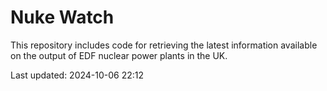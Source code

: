 # Nuke Watch

This repository includes code for retrieving the latest information available on the output of EDF nuclear power plants in the UK.

Last updated: 2024-10-06 22:12